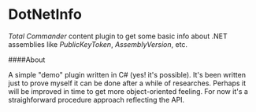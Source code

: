 DotNetInfo
==========

*Total Commander* content plugin to get some basic info about .NET assemblies like *PublicKeyToken*, *AssemblyVersion*, etc.

####About


A simple "demo" plugin written in C# (yes! it's possible).
It's been written just to prove myself it can be done after a while of researches. Perhaps it will be improved in time to get more object-oriented feeling. For now it's a straighforward procedure approach reflecting the API.

